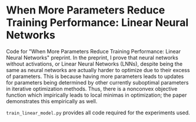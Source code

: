 # When More Parameters Reduce Training Performance: Linear Neural Networks

Code for "When More Parameters Reduce Training Performance: Linear Neural Networks" preprint. In the preprint, I prove that neural networks without activations, or Linear Neural Networks (LNNs), despite being the same as neural networks are actually harder to optimize due to their excess of parameters. This is because having more parameters leads to updates for parameters being determined by other currently suboptimal parameters in iterative optimization methods. Thus, there is a nonconvex objective function which impirically leads to local minimas in optimization; the paper demonstrates this empirically as well. 

`train_linear_model.py` provides all code required for the experiments used. 

